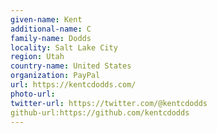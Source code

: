 ```yaml
---
given-name: Kent	
additional-name: C
family-name: Dodds
locality: Salt Lake City	
region: Utah
country-name: United States
organization: PayPal
url: https://kentcdodds.com/
photo-url: 
twitter-url: https://twitter.com/@kentcdodds
github-url:https://github.com/kentcdodds
---
```

